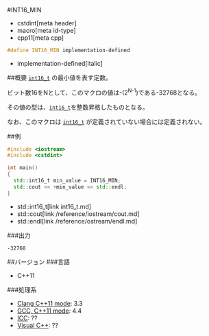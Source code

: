 #INT16_MIN
* cstdint[meta header]
* macro[meta id-type]
* cpp11[meta cpp]

```cpp
#define INT16_MIN implementation-defined
```
* implementation-defined[italic]

##概要
[`int16_t`](int16_t.md) の最小値を表す定数。

ビット数16をNとして、このマクロの値は-(2<sup>N-1</sup>)である-32768となる。

その値の型は、[`int16_t`](int16_t.md)を整数昇格したものとなる。

なお、このマクロは [`int16_t`](int16_t.md) が定義されていない場合には定義されない。

##例
```cpp
#include <iostream>
#include <cstdint>

int main()
{
  std::int16_t min_value = INT16_MIN;
  std::cout << +min_value << std::endl;
}
```
* std::int16_t[link int16_t.md]
* std::cout[link /reference/iostream/cout.md]
* std::endl[link /reference/ostream/endl.md]


###出力
```
-32768
```


##バージョン
###言語
- C++11

###処理系
- [Clang C++11 mode](/implementation.md#clang): 3.3
- [GCC, C++11 mode](/implementation.md#gcc): 4.4
- [ICC](/implementation.md#icc): ??
- [Visual C++](/implementation.md#visual_cpp): ??

